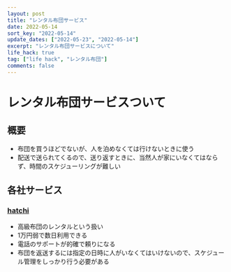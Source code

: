 ```yaml
---
layout: post
title: "レンタル布団サービス"
date: 2022-05-14
sort_key: "2022-05-14"
update_dates: ["2022-05-23", "2022-05-14"] 
excerpt: "レンタル布団サービスについて"
life_hack: true
tag: ["life hack", "レンタル布団"]
comments: false
---
```


# レンタル布団サービスついて

## 概要
 - 布団を買うほどでないが、人を泊めなくては行けないときに使う
 - 配送で送られてくるので、送り返すときに、当然人が家にいなくてはならず、時間のスケジューリングが難しい

## 各社サービス

### [hatchi](https://www.hatchi.jp)
 - 高級布団のレンタルという扱い
 - 1万円弱で数日利用できる
 - 電話のサポートが的確で頼りになる
 - 布団を返送するには指定の日時に人がいなくてはいけないので、スケジュール管理をしっかり行う必要がある
